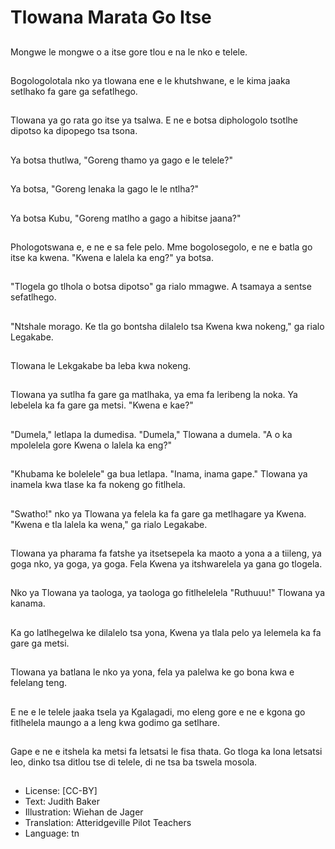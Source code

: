 # Tlowana Marata Go Itse

##
Mongwe le mongwe o a itse gore tlou e na le nko e telele.

##
Bogologolotala nko ya tlowana ene e le khutshwane, e le kima jaaka setlhako fa gare ga sefatlhego.

##
Tlowana ya go rata go itse ya tsalwa. E ne e botsa diphologolo tsotlhe dipotso ka dipopego tsa tsona.

##
Ya botsa thutlwa, "Goreng thamo ya gago e le telele?"

##
Ya botsa, "Goreng lenaka la gago le le ntlha?"

##
Ya botsa Kubu, "Goreng matlho a gago a hibitse jaana?"

##
Phologotswana e, e ne e sa fele pelo. Mme bogolosegolo, e ne e batla go itse ka kwena. "Kwena e lalela ka eng?" ya botsa.

##
"Tlogela go tlhola o botsa dipotso" ga rialo mmagwe. A tsamaya a sentse sefatlhego.

##
"Ntshale morago. Ke tla go bontsha dilalelo tsa Kwena kwa nokeng," ga rialo Legakabe.

##
Tlowana le Lekgakabe ba leba kwa nokeng.

##
Tlowana ya sutlha fa gare ga matlhaka, ya ema fa leribeng la noka. Ya lebelela ka fa gare ga metsi. "Kwena e kae?"

##
"Dumela," letlapa la dumedisa. "Dumela," Tlowana a dumela. "A o ka mpolelela gore Kwena o lalela ka eng?"

##
"Khubama ke bolelele" ga bua letlapa. "Inama, inama gape." Tlowana ya inamela kwa tlase ka fa nokeng go fitlhela.

##
"Swatho!" nko ya Tlowana ya felela ka fa gare ga metlhagare ya Kwena. "Kwena e tla lalela ka wena," ga rialo Legakabe.

##
Tlowana ya pharama fa fatshe ya itsetsepela ka maoto a yona a a tiileng, ya goga nko, ya goga, ya goga. Fela Kwena ya itshwarelela ya gana go tlogela.

##
Nko ya Tlowana ya taologa, ya taologa go fitlhelelela "Ruthuuu!" Tlowana ya kanama.

##
Ka go latlhegelwa ke dilalelo tsa yona, Kwena ya tlala pelo ya lelemela ka fa gare ga metsi.

##
Tlowana ya batlana le nko ya yona, fela ya palelwa ke go bona kwa e felelang teng.

##
E ne e le telele jaaka tsela ya Kgalagadi, mo eleng gore e ne e kgona go fitlhelela maungo a a leng kwa godimo ga setlhare.

##
Gape e ne e itshela ka metsi fa letsatsi le fisa thata. Go tloga ka lona letsatsi leo, dinko tsa ditlou tse di telele, di ne tsa ba tswela mosola.

##
* License: [CC-BY]
* Text: Judith Baker
* Illustration: Wiehan de Jager
* Translation: Atteridgeville Pilot Teachers
* Language: tn
